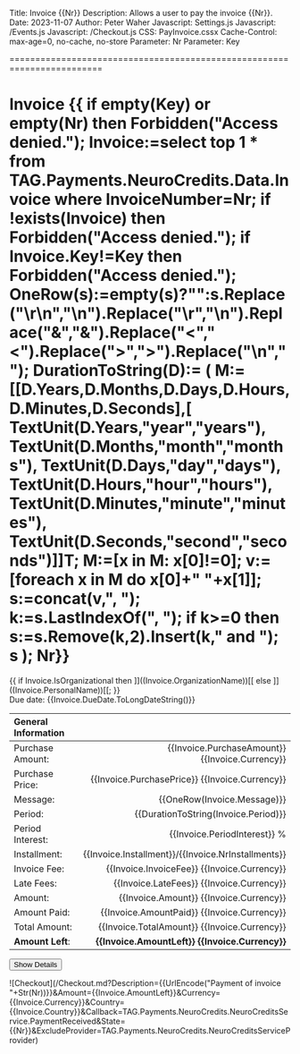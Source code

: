 ﻿Title: Invoice {{Nr}}
Description: Allows a user to pay the invoice {{Nr}}.
Date: 2023-11-07
Author: Peter Waher
Javascript: Settings.js
Javascript: /Events.js
Javascript: /Checkout.js
CSS: PayInvoice.cssx
Cache-Control: max-age=0, no-cache, no-store
Parameter: Nr
Parameter: Key

========================================================================

Invoice {{
if empty(Key) or empty(Nr) then Forbidden("Access denied.");
Invoice:=select top 1 * from TAG.Payments.NeuroCredits.Data.Invoice where InvoiceNumber=Nr;
if !exists(Invoice) then Forbidden("Access denied.");
if Invoice.Key!=Key then Forbidden("Access denied.");
OneRow(s):=empty(s)?"":s.Replace("\r\n","\n").Replace("\r","\n").Replace("&","&amp;").Replace("<","&lt;").Replace(">","&gt;").Replace("\n","<br/>");
DurationToString(D):=
(
	M:=[[D.Years,D.Months,D.Days,D.Hours,D.Minutes,D.Seconds],[
		TextUnit(D.Years,"year","years"),
		TextUnit(D.Months,"month","months"),
		TextUnit(D.Days,"day","days"),
		TextUnit(D.Hours,"hour","hours"),
		TextUnit(D.Minutes,"minute","minutes"),
		TextUnit(D.Seconds,"second","seconds")]]T;
	M:=[x in M: x[0]!=0];
	v:=[foreach x in M do x[0]+" "+x[1]];
	s:=concat(v,", ");
	k:=s.LastIndexOf(", ");
	if k>=0 then s:=s.Remove(k,2).Insert(k," and ");
	s
);
Nr}}
=================

<div id="SimpleInformation" style="display:block">

<p>
<span class="simpleName">
{{
if Invoice.IsOrganizational then 
	]]((Invoice.OrganizationName))[[
else
	]]((Invoice.PersonalName))[[;
}}
</span>
<br/>
<span class="dueDate">
Due date: {{Invoice.DueDate.ToLongDateString()}}
</span>
</p>

| General Information                                                  ||
|:-----------------|---------------------------------------------------:|
| Purchase Amount: | {{Invoice.PurchaseAmount}} {{Invoice.Currency}}    |
| Purchase Price:  | {{Invoice.PurchasePrice}} {{Invoice.Currency}}     |
| Message:         | {{OneRow(Invoice.Message)}}                        |
| Period:          | {{DurationToString(Invoice.Period)}}               |
| Period Interest: | {{Invoice.PeriodInterest}} %                       |
| Installment:     | {{Invoice.Installment}}/{{Invoice.NrInstallments}} |
| Invoice Fee:     | {{Invoice.InvoiceFee}} {{Invoice.Currency}}        |
| Late Fees:       | {{Invoice.LateFees}} {{Invoice.Currency}}          |
| Amount:          | {{Invoice.Amount}} {{Invoice.Currency}}            |
| Amount Paid:     | {{Invoice.AmountPaid}} {{Invoice.Currency}}        |
| Total Amount:    | {{Invoice.TotalAmount}} {{Invoice.Currency}}       |
| **Amount Left**: | **{{Invoice.AmountLeft}} {{Invoice.Currency}}**    |

<button type="button" onclick="ShowDetailedInformation()" class="posButton">Show Details</button>
</div>
<div id="DetailedInformation" style="display:none">

| General Information  ||
|:----------|----------:|
| Is paid | {{Invoice.IsPaid}} |
| Purchase Amount | {{Invoice.PurchaseAmount}} {{Invoice.Currency}} |
| Purchase Price | {{Invoice.PurchasePrice}} {{Invoice.Currency}} |
| Message | {{OneRow(Invoice.Message)}} |
| Period | {{DurationToString(Invoice.Period)}} |
| Period Interest | {{Invoice.PeriodInterest}} % |
| Installment | {{Invoice.Installment}}/{{Invoice.NrInstallments}} |
| Invoice Fee | {{Invoice.InvoiceFee}} {{Invoice.Currency}} |
| Late Fees | {{Invoice.LateFees}} {{Invoice.Currency}} |
| Amount | {{Invoice.Amount}} {{Invoice.Currency}} |
| Amount Paid | {{Invoice.AmountPaid}} {{Invoice.Currency}} |
| Total Amount | {{Invoice.TotalAmount}} {{Invoice.Currency}} |
| **Amount Left** | **{{Invoice.AmountLeft}} {{Invoice.Currency}}** |
| \#Reminders | {{Invoice.NrReminders}} |
| Due Date | {{Invoice.DueDate.ToShortDateString()}} |
| Created | {{Invoice.Created}} |
| Invoice Date | {{Invoice.InvoiceDate.ToShortDateString()}} |

| Personal information about buyer ||
|:----------------|:----------------|
| First name | {{Invoice.FirstName}} |
| Middle name | {{Invoice.MiddleName}} |
| Last name | {{Invoice.LastName}} |
| Personal Number | {{Invoice.PersonalNumber}} |
| Address | {{Invoice.Address}} {{Invoice.Address2}} |
| Area | {{Invoice.Area}} |
| City | {{Invoice.City}} |
| Postal Code | {{Invoice.PostalCode}} |
| Region | {{Invoice.Region}} |
| Country | {{Invoice.Country}} |
| Jid | [{{Invoice.Jid}}](xmpp:{{Invoice.Jid}}) |
| Phone | [{{Invoice.PhoneNumber}}](tel:{{Invoice.PhoneNumber}}) |
| e-Mail | [{{Invoice.EMail}}](mailto:{{Invoice.EMail}}) |

{{if Invoice.IsOrganizational then ]]
| Organizational information about buyer ||
|:----------------------|:----------------|
| Organization | ((Invoice.OrganizationName)) |
| Department | ((Invoice.Department)) |
| Role | ((Invoice.Role)) |
| Organization Number | ((Invoice.OrganizationNumber)) |
| Address | ((Invoice.OrganizationAddress)) ((Invoice.OrganizationAddress2)) |
| Area | ((Invoice.OrganizationArea)) |
| City | ((Invoice.OrganizationCity)) |
| Postal Code | ((Invoice.OrganizationPostalCode)) |
| Region | ((Invoice.OrganizationRegion)) |
| Country | ((Invoice.OrganizationCountry)) |
[[}}

{{
if !empty(Invoice.NeuroCreditsContractId) then
(
	PayUrl:="iotsc:"+Invoice.NeuroCreditsContractId;
	PayUrl:=Waher.IoTGateway.Gateway.GetUrl("/QR/"+UrlEncode(PayUrl));
	]]![Purchase contract]([[;
	]]((PayUrl))[[;
	]])[[
)
}}

<div>
<button type="button" onclick="ShowSimpleInformation()" class="negButton">Hide Details</button>
</div>
</div>

![Checkout](/Checkout.md?Description={{UrlEncode("Payment of invoice "+Str(Nr))}}&Amount={{Invoice.AmountLeft}}&Currency={{Invoice.Currency}}&Country={{Invoice.Country}}&Callback=TAG.Payments.NeuroCredits.NeuroCreditsService.PaymentReceived&State={{Nr}}&ExcludeProvider=TAG.Payments.NeuroCredits.NeuroCreditsServiceProvider)
